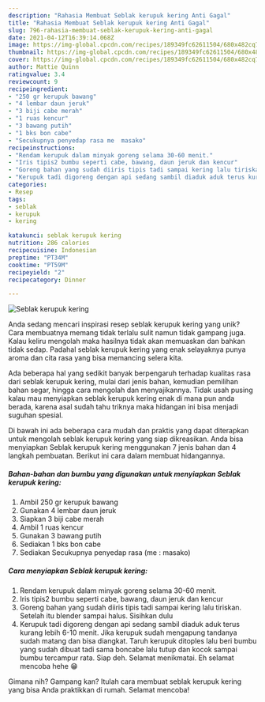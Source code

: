 ```yaml
---
description: "Rahasia Membuat Seblak kerupuk kering Anti Gagal"
title: "Rahasia Membuat Seblak kerupuk kering Anti Gagal"
slug: 796-rahasia-membuat-seblak-kerupuk-kering-anti-gagal
date: 2021-04-12T16:39:14.068Z
image: https://img-global.cpcdn.com/recipes/189349fc62611504/680x482cq70/seblak-kerupuk-kering-foto-resep-utama.jpg
thumbnail: https://img-global.cpcdn.com/recipes/189349fc62611504/680x482cq70/seblak-kerupuk-kering-foto-resep-utama.jpg
cover: https://img-global.cpcdn.com/recipes/189349fc62611504/680x482cq70/seblak-kerupuk-kering-foto-resep-utama.jpg
author: Mattie Quinn
ratingvalue: 3.4
reviewcount: 9
recipeingredient:
- "250 gr kerupuk bawang"
- "4 lembar daun jeruk"
- "3 biji cabe merah"
- "1 ruas kencur"
- "3 bawang putih"
- "1 bks bon cabe"
- "Secukupnya penyedap rasa me  masako"
recipeinstructions:
- "Rendam kerupuk dalam minyak goreng selama 30-60 menit."
- "Iris tipis2 bumbu seperti cabe, bawang, daun jeruk dan kencur"
- "Goreng bahan yang sudah diiris tipis tadi sampai kering lalu tiriskan. Setelah itu blender sampai halus. Sisihkan dulu"
- "Kerupuk tadi digoreng dengan api sedang sambil diaduk aduk terus kurang lebih 6-10 menit. Jika kerupuk sudah mengapung tandanya sudah matang dan bisa diangkat. Taruh kerupuk ditoples lalu beri bumbu yang sudah dibuat tadi sama boncabe lalu tutup dan kocok sampai bumbu tercampur rata. Siap deh. Selamat menikmatai. Eh selamat mencoba hehe 😁"
categories:
- Resep
tags:
- seblak
- kerupuk
- kering

katakunci: seblak kerupuk kering 
nutrition: 286 calories
recipecuisine: Indonesian
preptime: "PT34M"
cooktime: "PT59M"
recipeyield: "2"
recipecategory: Dinner

---
```



![Seblak kerupuk kering](https://img-global.cpcdn.com/recipes/189349fc62611504/680x482cq70/seblak-kerupuk-kering-foto-resep-utama.jpg)

Anda sedang mencari inspirasi resep seblak kerupuk kering yang unik? Cara membuatnya memang tidak terlalu sulit namun tidak gampang juga. Kalau keliru mengolah maka hasilnya tidak akan memuaskan dan bahkan tidak sedap. Padahal seblak kerupuk kering yang enak selayaknya punya aroma dan cita rasa yang bisa memancing selera kita.

Ada beberapa hal yang sedikit banyak berpengaruh terhadap kualitas rasa dari seblak kerupuk kering, mulai dari jenis bahan, kemudian pemilihan bahan segar, hingga cara mengolah dan menyajikannya. Tidak usah pusing kalau mau menyiapkan seblak kerupuk kering enak di mana pun anda berada, karena asal sudah tahu triknya maka hidangan ini bisa menjadi suguhan spesial.




Di bawah ini ada beberapa cara mudah dan praktis yang dapat diterapkan untuk mengolah seblak kerupuk kering yang siap dikreasikan. Anda bisa menyiapkan Seblak kerupuk kering menggunakan 7 jenis bahan dan 4 langkah pembuatan. Berikut ini cara dalam membuat hidangannya.

<!--inarticleads1-->

##### Bahan-bahan dan bumbu yang digunakan untuk menyiapkan Seblak kerupuk kering:

1. Ambil 250 gr kerupuk bawang
1. Gunakan 4 lembar daun jeruk
1. Siapkan 3 biji cabe merah
1. Ambil 1 ruas kencur
1. Gunakan 3 bawang putih
1. Sediakan 1 bks bon cabe
1. Sediakan Secukupnya penyedap rasa (me : masako)




<!--inarticleads2-->

##### Cara menyiapkan Seblak kerupuk kering:

1. Rendam kerupuk dalam minyak goreng selama 30-60 menit.
1. Iris tipis2 bumbu seperti cabe, bawang, daun jeruk dan kencur
1. Goreng bahan yang sudah diiris tipis tadi sampai kering lalu tiriskan. Setelah itu blender sampai halus. Sisihkan dulu
1. Kerupuk tadi digoreng dengan api sedang sambil diaduk aduk terus kurang lebih 6-10 menit. Jika kerupuk sudah mengapung tandanya sudah matang dan bisa diangkat. Taruh kerupuk ditoples lalu beri bumbu yang sudah dibuat tadi sama boncabe lalu tutup dan kocok sampai bumbu tercampur rata. Siap deh. Selamat menikmatai. Eh selamat mencoba hehe 😁




Gimana nih? Gampang kan? Itulah cara membuat seblak kerupuk kering yang bisa Anda praktikkan di rumah. Selamat mencoba!
